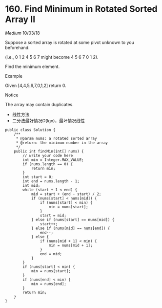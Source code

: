 # 160. Find Minimum in Rotated Sorted Array II
*Medium*
10/03/18

Suppose a sorted array is rotated at some pivot unknown to you beforehand.

(i.e., 0 1 2 4 5 6 7 might become 4 5 6 7 0 1 2).

Find the minimum element.

Example

Given [4,4,5,6,7,0,1,2] return 0.

Notice

The array may contain duplicates.

* 线性方法
* 二分法最好情况O(lgn)，最坏情况线性
```
public class Solution {
    /**
     * @param nums: a rotated sorted array
     * @return: the minimum number in the array
     */
    public int findMin(int[] nums) {
        // write your code here
        int min = Integer.MAX_VALUE;
        if (nums.length == 0) {
            return min;
        }
        int start = 0;
        int end = nums.length - 1;
        int mid;
        while (start + 1 < end) {
            mid = start + (end - start) / 2;
            if (nums[start] < nums[mid]) {
                if (nums[start] < min) {
                    min = nums[start];
                }
                start = mid;
            } else if (nums[start] == nums[mid]) {
                start++;
            } else if (nums[mid] == nums[end]) {
                end--;
            } else {
                if (nums[mid + 1] < min) {
                    min = nums[mid + 1];
                }
                end = mid;
            }
        }
        if (nums[start] < min) {
            min = nums[start];
        }
        if (nums[end] < min) {
            min = nums[end];
        }
        return min;
    }
}
```
